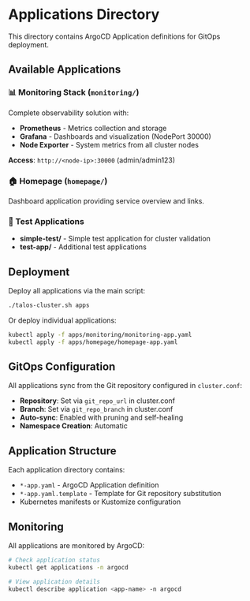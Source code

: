 # Applications Directory

This directory contains ArgoCD Application definitions for GitOps deployment.

## Available Applications

### 📊 Monitoring Stack (`monitoring/`)
Complete observability solution with:
- **Prometheus** - Metrics collection and storage
- **Grafana** - Dashboards and visualization (NodePort 30000)
- **Node Exporter** - System metrics from all cluster nodes

**Access**: `http://<node-ip>:30000` (admin/admin123)

### 🏠 Homepage (`homepage/`)
Dashboard application providing service overview and links.

### 🧪 Test Applications
- **simple-test/** - Simple test application for cluster validation
- **test-app/** - Additional test applications

## Deployment

Deploy all applications via the main script:
```bash
./talos-cluster.sh apps
```

Or deploy individual applications:
```bash
kubectl apply -f apps/monitoring/monitoring-app.yaml
kubectl apply -f apps/homepage/homepage-app.yaml
```

## GitOps Configuration

All applications sync from the Git repository configured in `cluster.conf`:
- **Repository**: Set via `git_repo_url` in cluster.conf
- **Branch**: Set via `git_repo_branch` in cluster.conf
- **Auto-sync**: Enabled with pruning and self-healing
- **Namespace Creation**: Automatic

## Application Structure

Each application directory contains:
- `*-app.yaml` - ArgoCD Application definition
- `*-app.yaml.template` - Template for Git repository substitution
- Kubernetes manifests or Kustomize configuration

## Monitoring

All applications are monitored by ArgoCD:
```bash
# Check application status
kubectl get applications -n argocd

# View application details
kubectl describe application <app-name> -n argocd
```